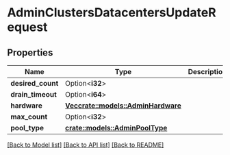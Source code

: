 # AdminClustersDatacentersUpdateRequest

## Properties

Name | Type | Description | Notes
------------ | ------------- | ------------- | -------------
**desired_count** | Option<**i32**> |  | [optional]
**drain_timeout** | Option<**i64**> |  | [optional]
**hardware** | [**Vec<crate::models::AdminHardware>**](AdminHardware.md) |  | 
**max_count** | Option<**i32**> |  | [optional]
**pool_type** | [**crate::models::AdminPoolType**](AdminPoolType.md) |  | 

[[Back to Model list]](../README.md#documentation-for-models) [[Back to API list]](../README.md#documentation-for-api-endpoints) [[Back to README]](../README.md)



